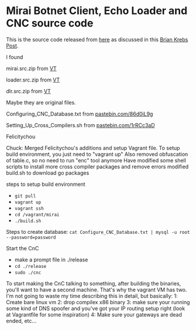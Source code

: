 # Mirai Botnet Client, Echo Loader and CNC source code

This is the source code released from [here](http://hackforums.net/showthread.php?tid=5420472) as discussed in this [Brian Krebs Post](https://krebsonsecurity.com/2016/10/source-code-for-iot-botnet-mirai-released/).

I found 

mirai.src.zip from [VT](https://www.virustotal.com/en/file/68d01cd712da9c5f889ce774ae7ad41cd6fbc13c42864aa593b60c1f6a7cef63/analysis/)

loader.src.zip from [VT](https://www.virustotal.com/en/file/fffad2fbd1fa187a748f6d2009b942d4935878d2c062895cde53e71d125b735e/analysis/)

dlr.src.zip from [VT](https://www.virustotal.com/en/file/519d4e3f9bc80893838f94fd0365d587469f9468b4fa2ff0fb0c8f7e8fb99429/analysis/)

Maybe they are original files.



Configuring_CNC_Database.txt from [pastebin.com/86d0iL9g](http://pastebin.com/86d0iL9g)

Setting_Up_Cross_Compilers.sh from [pastebin.com/1rRCc3aD](http://pastebin.com/1rRCc3aD)

Felicitychou

Chuck:
Merged Felicitychou's additions and setup Vagrant file.
To setup build environment, you just need to "vagrant up"
Also removed obfuscation of table.c, so no need to run "enc" tool anymore
Have modified some shell scripts to install more cross compiler packages and remove errors
modified build.sh to download go packages


steps to setup build environment
 - `git pull`
 - `vagrant up`
 - `vagrant ssh`
 - `cd /vagrant/mirai`
 - `./build.sh`

Steps to create database:
`cat Configure_CNC_Database.txt | mysql -u root --password=password`

Start the CnC
- make a prompt file in ./release
- `cd ./release`
- `sudo ./cnc`

To start making the CnC talking to something, after building the binaries, you'll want to have a second machine. That's why the vagrant VM has two.
I'm not going to waste my time describing this in detail, but basically:
1: Create bare linux vm
2: drop compilex x86 binary
3: make sure your running some kind of DNS spoofer and you've got your IP routing setup right (look at Vagrantfile for some inspiration)
4: Make sure your gateways are dead ended, etc...

